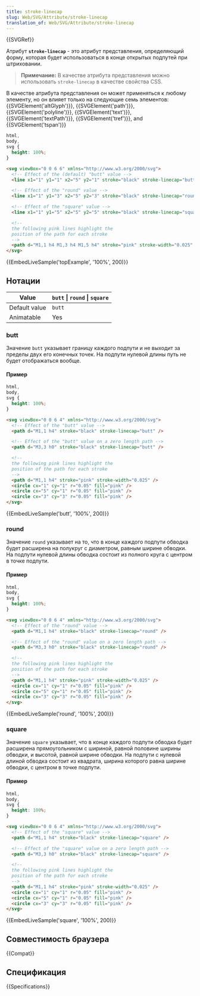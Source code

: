 ```yaml
---
title: stroke-linecap
slug: Web/SVG/Attribute/stroke-linecap
translation_of: Web/SVG/Attribute/stroke-linecap
---
```


{{SVGRef}}

Атрибут **`stroke-linecap`** - это атрибут представления, определяющий форму, которая будет использоваться в конце открытых подпутей при штриховании.

> **Примечание:** В качестве атрибута представления можно использовать `stroke-linecap` в качестве свойства CSS.

В качестве атрибута представления он может применяться к любому элементу, но он влияет только на следующие семь элементов: {{SVGElement('altGlyph')}}, {{SVGElement('path')}}, {{SVGElement('polyline')}}, {{SVGElement('text')}}, {{SVGElement('textPath')}}, {{SVGElement('tref')}}, and {{SVGElement('tspan')}}

```css hidden
html,
body,
svg {
  height: 100%;
}
```

```html
<svg viewBox="0 0 6 6" xmlns="http://www.w3.org/2000/svg">
  <!-- Effect of the (default) "butt" value -->
  <line x1="1" y1="1" x2="5" y2="1" stroke="black" stroke-linecap="butt" />

  <!-- Effect of the "round" value -->
  <line x1="1" y1="3" x2="5" y2="3" stroke="black" stroke-linecap="round" />

  <!-- Effect of the "square" value -->
  <line x1="1" y1="5" x2="5" y2="5" stroke="black" stroke-linecap="square" />

  <!--
  the following pink lines highlight the
  position of the path for each stroke
  -->
  <path d="M1,1 h4 M1,3 h4 M1,5 h4" stroke="pink" stroke-width="0.025" />
</svg>
```

{{EmbedLiveSample('topExample', '100%', 200)}}

## Нотации

| Value         | `butt` \| `round` \| `square` |
| ------------- | ----------------------------- |
| Default value | `butt`                        |
| Animatable    | Yes                           |

### butt

Значение `butt` указывает границу каждого подпути и не выходит за пределы двух его конечных точек. На подпути нулевой длины путь не будет отображаться вообще.

#### Пример

```css hidden
html,
body,
svg {
  height: 100%;
}
```

```html
<svg viewBox="0 0 6 4" xmlns="http://www.w3.org/2000/svg">
  <!-- Effect of the "butt" value -->
  <path d="M1,1 h4" stroke="black" stroke-linecap="butt" />

  <!-- Effect of the "butt" value on a zero length path -->
  <path d="M3,3 h0" stroke="black" stroke-linecap="butt" />

  <!--
  the following pink lines highlight the
  position of the path for each stroke
  -->
  <path d="M1,1 h4" stroke="pink" stroke-width="0.025" />
  <circle cx="1" cy="1" r="0.05" fill="pink" />
  <circle cx="5" cy="1" r="0.05" fill="pink" />
  <circle cx="3" cy="3" r="0.05" fill="pink" />
</svg>
```

{{EmbedLiveSample('butt', '100%', 200)}}

### round

Значение `round` указывает на то, что в конце каждого подпути обводка будет расширена на полукруг с диаметром, равным ширине обводки. На подпути нулевой длины обводка состоит из полного круга с центром в точке подпути.

#### Пример

```css hidden
html,
body,
svg {
  height: 100%;
}
```

```html
<svg viewBox="0 0 6 4" xmlns="http://www.w3.org/2000/svg">
  <!-- Effect of the "round" value -->
  <path d="M1,1 h4" stroke="black" stroke-linecap="round" />

  <!-- Effect of the "round" value on a zero length path -->
  <path d="M3,3 h0" stroke="black" stroke-linecap="round" />

  <!--
  the following pink lines highlight the
  position of the path for each stroke
  -->
  <path d="M1,1 h4" stroke="pink" stroke-width="0.025" />
  <circle cx="1" cy="1" r="0.05" fill="pink" />
  <circle cx="5" cy="1" r="0.05" fill="pink" />
  <circle cx="3" cy="3" r="0.05" fill="pink" />
</svg>
```

{{EmbedLiveSample('round', '100%', 200)}}

### square

Значение `square` указывает, что в конце каждого подпути обводка будет расширена прямоугольником с шириной, равной половине ширины обводки, и высотой, равной ширине обводки. На подпути с нулевой длиной обводка состоит из квадрата, ширина которого равна ширине обводки, с центром в точке подпути.

#### Пример

```css hidden
html,
body,
svg {
  height: 100%;
}
```

```html
<svg viewBox="0 0 6 4" xmlns="http://www.w3.org/2000/svg">
  <!-- Effect of the "square" value -->
  <path d="M1,1 h4" stroke="black" stroke-linecap="square" />

  <!-- Effect of the "square" value on a zero length path -->
  <path d="M3,3 h0" stroke="black" stroke-linecap="square" />

  <!--
  the following pink lines highlight the
  position of the path for each stroke
  -->
  <path d="M1,1 h4" stroke="pink" stroke-width="0.025" />
  <circle cx="1" cy="1" r="0.05" fill="pink" />
  <circle cx="5" cy="1" r="0.05" fill="pink" />
  <circle cx="3" cy="3" r="0.05" fill="pink" />
</svg>
```

{{EmbedLiveSample('square', '100%', 200)}}

## Совместимость браузера

{{Compat}}

## Спецификация

{{Specifications}}
